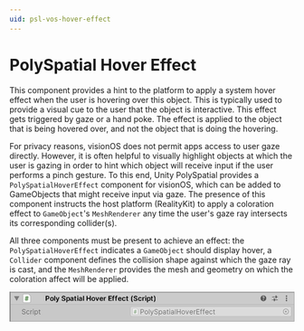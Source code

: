 ```yaml
---
uid: psl-vos-hover-effect
---
```

# PolySpatial Hover Effect

This component provides a hint to the platform to apply a system hover effect when the user is hovering over this object. This is typically used to provide a visual cue to the user that the object is interactive. This effect gets triggered by gaze or a hand poke. The effect is applied to the object that is being hovered over, and not the object that is doing the hovering.

For privacy reasons, visionOS does not permit apps access to user gaze directly. However, it is often helpful to visually highlight objects at which the user is gazing in order to hint which object will receive input if the user performs a pinch gesture. To this end, Unity PolySpatial provides a `PolySpatialHoverEffect` component for visionOS, which can be added to GameObjects that might receive input via gaze. The presence of this component instructs the host platform (RealityKit) to apply a coloration effect to `GameObject`'s `MeshRenderer` any time the user's gaze ray intersects its corresponding collider(s). 

All three components must be present to achieve an effect: the `PolySpatialHoverEffect` indicates a `GameObject` should display hover, a `Collider` component defines the collision shape against which the gaze ray is cast, and the `MeshRenderer` provides the mesh and geometry on which the coloration affect will be applied.

![PolySpatialHoverEffect](images/ReferenceGuide/PolySpatialHoverEffect.png)